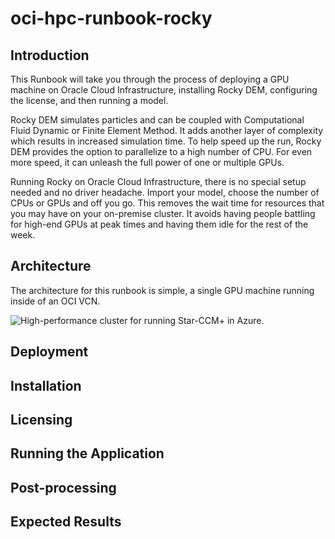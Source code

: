 # oci-hpc-runbook-rocky

## Introduction
This Runbook will take you through the process of deploying a GPU machine on Oracle Cloud Infrastructure, installing Rocky DEM, configuring the license, and then running a model.

Rocky DEM simulates particles and can be coupled with Computational Fluid Dynamic or Finite Element Method. It adds another layer of complexity which results in increased simulation time. To help speed up the run, Rocky DEM provides the option to parallelize to a high number of CPU. For even more speed, it can unleash the full power of one or multiple GPUs. 

Running Rocky on Oracle Cloud Infrastructure, there is no special setup needed and no driver headache. Import your model, choose the number of CPUs or GPUs and off you go. This removes the wait time for resources that you may have on your on-premise cluster. It avoids having people battling for high-end GPUs at peak times and having them idle for the rest of the week.

## Architecture
The architecture for this runbook is simple, a single GPU machine running inside of an OCI VCN.

![](https://github.com/tanewill/5clickTemplates/blob/master/images/hpc_star-ccm-architecture.png "High-performance cluster for running Star-CCM+ in Azure.")
## Deployment

## Installation

## Licensing

## Running the Application

## Post-processing

## Expected Results
